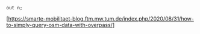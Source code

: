 ```
out n;
```

[https://smarte-mobilitaet-blog.ftm.mw.tum.de/index.php/2020/08/31/how-to-simply-query-osm-data-with-overpass/]

